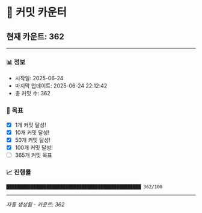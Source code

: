 # 🔢 커밋 카운터

## 현재 카운트: 362

---

### 📊 정보
- 시작일: 2025-06-24
- 마지막 업데이트: 2025-06-24 22:12:42
- 총 커밋 수: 362

### 🎯 목표
- [x] 1개 커밋 달성!
- [x] 10개 커밋 달성!
- [x] 50개 커밋 달성!
- [x] 100개 커밋 달성!
- [ ] 365개 커밋 목표

### 📈 진행률
```
██████████████████████████████████████████████████ 362/100
```

---
*자동 생성됨 - 카운트: 362*
